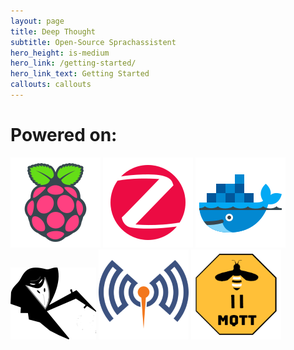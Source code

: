 ```yaml
---
layout: page
title: Deep Thought
subtitle: Open-Source Sprachassistent
hero_height: is-medium
hero_link: /getting-started/
hero_link_text: Getting Started
callouts: callouts
---
```


# Powered on:

[![Raspberry Pi](assets/raspberrypi.png "Raspberry Pi")](https://www.raspberrypi.org/) [![Zigbee](assets/zigbee.png "Zigbee")](https://zigbeealliance.org/) [![Docker](assets/docker.png "Docker")](https://www.docker.org/) [![Rhasspy](assets/rhasspy.png "Rhasspy")](https://rhasspy.readthedocs.io/) [![Eclipse Mosquitto](assets/mosquitto.png "Mosquitto")](https://mosquitto.org/) [![Zigbee2Mqtt](assets/zigbee2mqtt.png "Zigbee2Mqtt")](https://www.zigbee2mqtt.io/) 